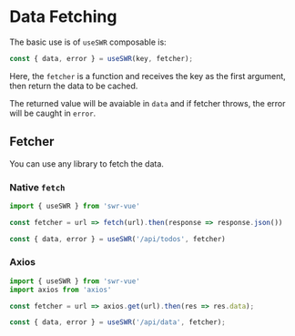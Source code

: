 # Data Fetching

The basic use is of `useSWR` composable is:

```ts
const { data, error } = useSWR(key, fetcher);
```

Here, the `fetcher` is a function and receives the key as the first argument, then return the data to be cached.

The returned value will be avaiable in `data` and if fetcher throws, the error will be caught in `error`.

## Fetcher

You can use any library to fetch the data.

### Native `fetch`

```ts
import { useSWR } from 'swr-vue'

const fetcher = url => fetch(url).then(response => response.json())

const { data, error } = useSWR('/api/todos', fetcher)
```

### Axios

```ts
import { useSWR } from 'swr-vue'
import axios from 'axios'

const fetcher = url => axios.get(url).then(res => res.data);

const { data, error } = useSWR('/api/data', fetcher);
```
